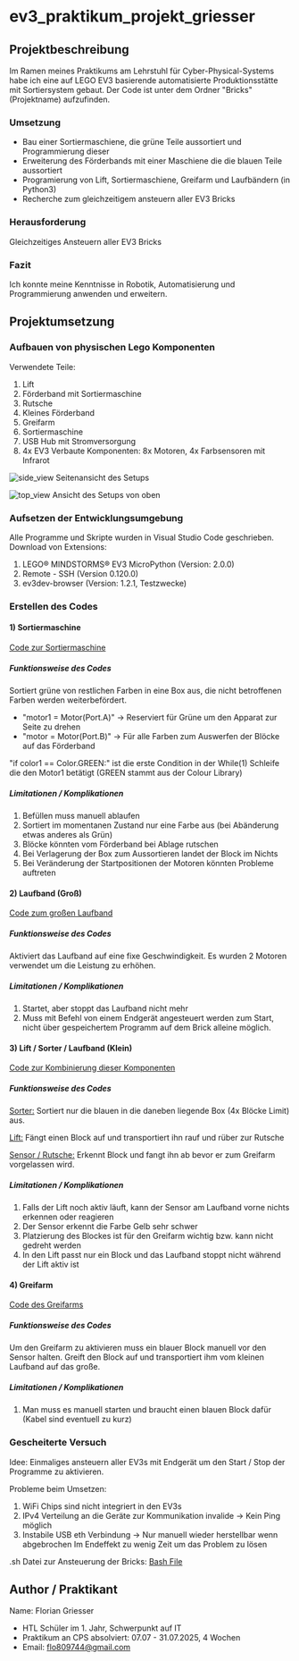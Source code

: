 # ev3_praktikum_projekt_griesser

## Projektbeschreibung

Im Ramen meines Praktikums am Lehrstuhl für Cyber-Physical-Systems habe ich eine auf LEGO EV3 basierende automatisierte Produktionsstätte mit Sortiersystem gebaut.
Der Code ist unter dem Ordner "Bricks" (Projektname) aufzufinden.

### Umsetzung

- Bau einer Sortiermaschiene, die grüne Teile aussortiert und Programmierung dieser
- Erweiterung des Förderbands mit einer Maschiene die die blauen Teile aussortiert
- Programierung von Lift, Sortiermaschiene, Greifarm und Laufbändern (in Python3)
- Recherche zum gleichzeitigem ansteuern aller EV3 Bricks 

### Herausforderung 

Gleichzeitiges Ansteuern aller EV3 Bricks

### Fazit

Ich konnte meine Kenntnisse in Robotik, Automatisierung und Programmierung anwenden und erweitern.

## Projektumsetzung

### Aufbauen von physischen Lego Komponenten

Verwendete Teile:
  1) Lift
  2) Förderband mit Sortiermaschine
  3) Rutsche
  4) Kleines Förderband
  5) Greifarm
  6) Sortiermaschine
  7) USB Hub mit Stromversorgung
  8) 4x EV3
Verbaute Komponenten: 8x Motoren, 4x Farbsensoren mit Infrarot

![side_view](https://github.com/user-attachments/assets/43bedd7e-1f8f-4f06-b61c-9742230ca800)
Seitenansicht des Setups

![top_view](https://github.com/user-attachments/assets/508d663d-48f5-48f3-a702-9b5bec7882bd)
Ansicht des Setups von oben

### Aufsetzen der Entwicklungsumgebung

Alle Programme und Skripte wurden in Visual Studio Code geschrieben.
Download von Extensions:
  1) LEGO® MINDSTORMS® EV3 MicroPython (Version: 2.0.0)
  2) Remote - SSH (Version 0.120.0)
  3) ev3dev-browser (Version: 1.2.1, Testzwecke)

### Erstellen des Codes
#### 1) Sortiermaschine
[Code zur Sortiermaschine](Bricks/Sorter/main.py)

##### Funktionsweise des Codes
Sortiert grüne von restlichen Farben in eine Box aus, die nicht betroffenen Farben werden weiterbefördert.

- "motor1 = Motor(Port.A)" -> Reserviert für Grüne um den Apparat zur Seite zu drehen
- "motor = Motor(Port.B)" -> Für alle Farben zum Auswerfen der Blöcke auf das Förderband

"if color1 == Color.GREEN:" ist die erste Condition in der While(1) Schleife die den Motor1 betätigt (GREEN stammt aus der Colour Library)

##### Limitationen / Komplikationen
1) Befüllen muss manuell ablaufen
2) Sortiert im momentanen Zustand nur eine Farbe aus (bei Abänderung etwas anderes als Grün)
3) Blöcke könnten vom Förderband bei Ablage rutschen
4) Bei Verlagerung der Box zum Aussortieren landet der Block im Nichts
5) Bei Veränderung der Startpositionen der Motoren könnten Probleme auftreten

#### 2) Laufband (Groß)
[Code zum großen Laufband](/Bricks/Laufband/main.py)

##### Funktionsweise des Codes
Aktiviert das Laufband auf eine fixe Geschwindigkeit.
Es wurden 2 Motoren verwendet um die Leistung zu erhöhen.

##### Limitationen / Komplikationen
1) Startet, aber stoppt das Laufband nicht mehr
2) Muss mit Befehl von einem Endgerät angesteuert werden zum Start, nicht über gespeichertem Programm auf dem Brick alleine möglich.

#### 3) Lift / Sorter / Laufband (Klein)
[Code zur Kombinierung dieser Komponenten](Bricks/Lift_Sorter_Laufband/main.py)

##### Funktionsweise des Codes
[Sorter:](/Gifs_demo/sorter_blau.gif) Sortiert nur die blauen in die daneben liegende Box (4x Blöcke Limit) aus.

[Lift:](/Gifs_demo/lift.gif) Fängt einen Block auf und transportiert ihn rauf und rüber zur Rutsche

[Sensor / Rutsche:](/Gifs_demo/foerderband_sensor.gif) Erkennt Block und fangt ihn ab bevor er zum Greifarm vorgelassen wird.
 
##### Limitationen / Komplikationen
1) Falls der Lift noch aktiv läuft, kann der Sensor am Laufband vorne nichts erkennen oder reagieren
2) Der Sensor erkennt die Farbe Gelb sehr schwer
3) Platzierung des Blockes ist für den Greifarm wichtig bzw. kann nicht gedreht werden
4) In den Lift passt nur ein Block und das Laufband stoppt nicht während der Lift aktiv ist

#### 4) Greifarm
[Code des Greifarms](Bricks/Griparm/main.py)
##### Funktionsweise des Codes
Um den Greifarm zu aktivieren muss ein blauer Block manuell vor den Sensor halten.
Greift den Block auf und transportiert ihm vom kleinen Laufband auf das große.  

##### Limitationen / Komplikationen
1) Man muss es manuell starten und braucht einen blauen Block dafür (Kabel sind eventuell zu kurz)

### Gescheiterte Versuch
Idee: Einmaliges ansteuern aller EV3s mit Endgerät um den Start / Stop der Programme zu aktivieren.

Probleme beim Umsetzen:
1) WiFi Chips sind nicht integriert in den EV3s
2) IPv4 Verteilung an die Geräte zur Kommunikation invalide -> Kein Ping möglich
3) Instabile USB eth Verbindung -> Nur manuell wieder herstellbar wenn abgebrochen
Im Endeffekt zu wenig Zeit um das Problem zu lösen

.sh Datei zur Ansteuerung der Bricks:
[Bash File](Bricks/starte_bricks.sh)

## Author / Praktikant
Name: Florian Griesser
- HTL Schüler im 1. Jahr, Schwerpunkt auf IT
- Praktikum an CPS absolviert: 07.07 - 31.07.2025, 4 Wochen
- Email: flo809744@gmail.com
